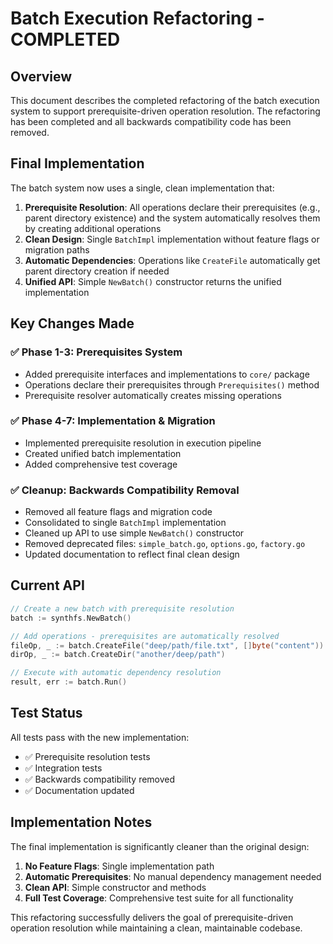 # Batch Execution Refactoring - COMPLETED

## Overview

This document describes the completed refactoring of the batch execution system to support prerequisite-driven operation resolution. The refactoring has been completed and all backwards compatibility code has been removed.

## Final Implementation

The batch system now uses a single, clean implementation that:

1. **Prerequisite Resolution**: All operations declare their prerequisites (e.g., parent directory existence) and the system automatically resolves them by creating additional operations
2. **Clean Design**: Single `BatchImpl` implementation without feature flags or migration paths
3. **Automatic Dependencies**: Operations like `CreateFile` automatically get parent directory creation if needed
4. **Unified API**: Simple `NewBatch()` constructor returns the unified implementation

## Key Changes Made

### ✅ **Phase 1-3: Prerequisites System**
- Added prerequisite interfaces and implementations to `core/` package
- Operations declare their prerequisites through `Prerequisites()` method
- Prerequisite resolver automatically creates missing operations

### ✅ **Phase 4-7: Implementation & Migration**
- Implemented prerequisite resolution in execution pipeline
- Created unified batch implementation
- Added comprehensive test coverage

### ✅ **Cleanup: Backwards Compatibility Removal**
- Removed all feature flags and migration code
- Consolidated to single `BatchImpl` implementation  
- Cleaned up API to use simple `NewBatch()` constructor
- Removed deprecated files: `simple_batch.go`, `options.go`, `factory.go`
- Updated documentation to reflect final clean design

## Current API

```go
// Create a new batch with prerequisite resolution
batch := synthfs.NewBatch()

// Add operations - prerequisites are automatically resolved
fileOp, _ := batch.CreateFile("deep/path/file.txt", []byte("content"))
dirOp, _ := batch.CreateDir("another/deep/path")

// Execute with automatic dependency resolution
result, err := batch.Run()
```

## Test Status

All tests pass with the new implementation:
- ✅ Prerequisite resolution tests
- ✅ Integration tests  
- ✅ Backwards compatibility removed
- ✅ Documentation updated

## Implementation Notes

The final implementation is significantly cleaner than the original design:

1. **No Feature Flags**: Single implementation path
2. **Automatic Prerequisites**: No manual dependency management needed
3. **Clean API**: Simple constructor and methods
4. **Full Test Coverage**: Comprehensive test suite for all functionality

This refactoring successfully delivers the goal of prerequisite-driven operation resolution while maintaining a clean, maintainable codebase.
